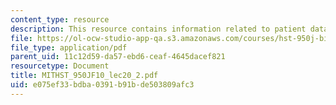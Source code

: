 ```yaml
---
content_type: resource
description: This resource contains information related to patient data privacy.
file: https://ol-ocw-studio-app-qa.s3.amazonaws.com/courses/hst-950j-biomedical-computing-fall-2010/e075ef33bdba0391b91bde503809afc3_MITHST_950JF10_lec20_2.pdf
file_type: application/pdf
parent_uid: 11c12d59-da57-ebd6-ceaf-4645dacef821
resourcetype: Document
title: MITHST_950JF10_lec20_2.pdf
uid: e075ef33-bdba-0391-b91b-de503809afc3
---
```

